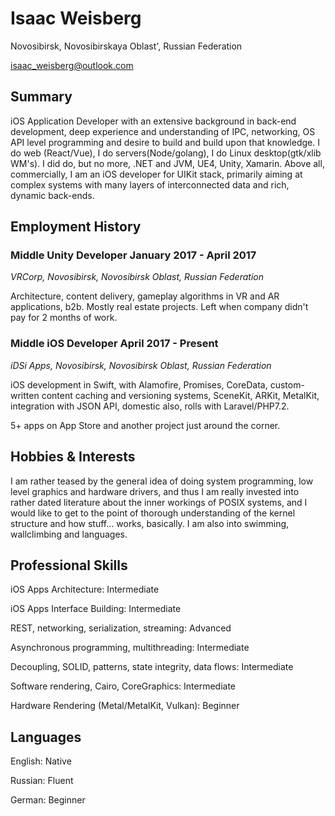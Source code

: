 # Isaac Weisberg
Novosibirsk, Novosibirskaya Oblast', Russian Federation

isaac_weisberg@outlook.com
## Summary
iOS Application Developer with an extensive background in back-end development, deep experience and understanding of IPC, networking, OS API level programming and desire to build and build upon that knowledge. I do web (React/Vue), I do servers(Node/golang), I do Linux desktop(gtk/xlib WM's). I did do, but no more, .NET and JVM, UE4, Unity, Xamarin. Above all, commercially, I am an iOS developer for UIKit stack, primarily aiming at complex systems with many layers of interconnected data and rich, dynamic back-ends.

## Employment History
### **Middle Unity Developer   January 2017 - April 2017**
*VRCorp, Novosibirsk, Novosibirsk Oblast, Russian Federation*

Architecture, content delivery, gameplay algorithms in VR and AR applications, b2b. Mostly real estate projects.  Left when company didn't pay for 2 months of work.

### **Middle iOS Developer   April 2017 - Present**
*iDSi Apps, Novosibirsk, Novosibirsk Oblast, Russian Federation*

iOS development in Swift, with Alamofire, Promises, CoreData, custom-written content caching and versioning systems, SceneKit, ARKit, MetalKit, integration with JSON API, domestic also, rolls with Laravel/PHP7.2.

5+ apps on App Store and another project just around the corner.

## Hobbies & Interests
I am rather teased by the general idea of doing system programming, low level graphics and hardware drivers, and thus I am really invested into rather dated literature about the inner workings of POSIX systems, and I would like to get to the point of thorough understanding of the kernel structure and how stuff... works, basically. I am also into swimming, wallclimbing and languages.

## Professional Skills
iOS Apps Architecture:	Intermediate

iOS Apps Interface Building:	Intermediate

REST, networking, serialization, streaming:	Advanced

Asynchronous programming, multithreading:	Intermediate

Decoupling, SOLID, patterns, state integrity, data flows:	Intermediate

Software rendering, Cairo, CoreGraphics:	Intermediate

Hardware Rendering (Metal/MetalKit, Vulkan):	Beginner

## Languages

English:	Native

Russian:	Fluent

German:	Beginner
